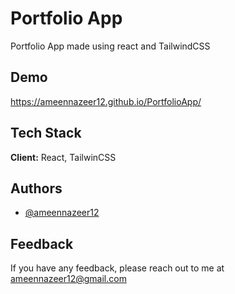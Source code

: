 # Portfolio App

Portfolio App made using react and TailwindCSS

## Demo

https://ameennazeer12.github.io/PortfolioApp/

## Tech Stack

**Client:** React, TailwinCSS

## Authors

- [@ameennazeer12](https://www.github.com/ameennazeer12)

## Feedback

If you have any feedback, please reach out to me at ameennazeer12@gmail.com
